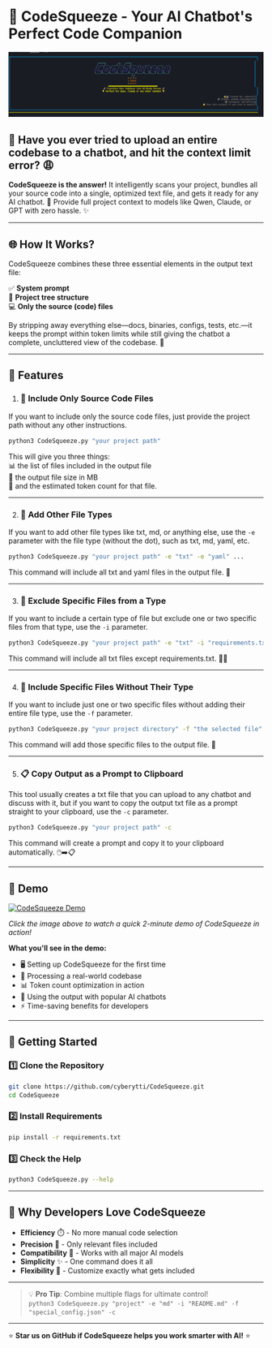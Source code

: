 # 🚀 CodeSqueeze - Your AI Chatbot's Perfect Code Companion

![CodeSqueeze Banner](https://github.com/cyberytti/CodeSqueeze/blob/main/assets/CodeSqueeze_image.png)

## 🤔 Have you ever tried to upload an entire codebase to a chatbot, and hit the context limit error? 😩
**CodeSqueeze is the answer!** It intelligently scans your project, bundles all your source code into a single, optimized text file, and gets it ready for any AI chatbot. 🌟 Provide full project context to models like Qwen, Claude, or GPT with zero hassle. ✨

---

## 🌐 How It Works?

CodeSqueeze combines these three essential elements in the output text file:

✅ **System prompt**  
📁 **Project tree structure**  
💻 **Only the source (code) files**

By stripping away everything else—docs, binaries, configs, tests, etc.—it keeps the prompt within token limits while still giving the chatbot a complete, uncluttered view of the codebase. 🧹

---

## 💎 Features

1. ### 📁 Include Only Source Code Files
If you want to include only the source code files, just provide the project path without any other instructions.

```bash
python3 CodeSqueeze.py "your project path"
```

This will give you three things:  
📊 the list of files included in the output file  
📏 the output file size in MB  
🔢 and the estimated token count for that file.

---

2. ### 📄 Add Other File Types
If you want to add other file types like txt, md, or anything else, use the `-e` parameter with the file type (without the dot), such as txt, md, yaml, etc.

```bash
python3 CodeSqueeze.py "your project path" -e "txt" -e "yaml" ...
```

This command will include all txt and yaml files in the output file. 📂

---

3. ### 🚫 Exclude Specific Files from a Type
If you want to include a certain type of file but exclude one or two specific files from that type, use the `-i` parameter.

```bash
python3 CodeSqueeze.py "your project path" -e "txt" -i "requirements.txt"
```

This command will include all txt files except requirements.txt. 🙅‍♂️

---

4. ### 🎯 Include Specific Files Without Their Type
If you want to include just one or two specific files without adding their entire file type, use the `-f` parameter.

```bash
python3 CodeSqueeze.py "your project directory" -f "the selected file" -f "another selected file"...
```

This command will add those specific files to the output file. 🎯

---

5. ### 📋 Copy Output as a Prompt to Clipboard
This tool usually creates a txt file that you can upload to any chatbot and discuss with it, but if you want to copy the output txt file as a prompt straight to your clipboard, use the `-c` parameter.

```bash
python3 CodeSqueeze.py "your project path" -c
```

This command will create a prompt and copy it to your clipboard automatically. 🖱️➡️📋

---

## 🎥 Demo

[![CodeSqueeze Demo](https://img.youtube.com/vi/placeholder/0.jpg)](https://www.youtube.com/watch?v=placeholder)

*Click the image above to watch a quick 2-minute demo of CodeSqueeze in action!*

**What you'll see in the demo:**
- 🖥️ Setting up CodeSqueeze for the first time
- 🧩 Processing a real-world codebase
- 📊 Token count optimization in action
- 🤖 Using the output with popular AI chatbots
- ⚡ Time-saving benefits for developers

---

## 🚀 Getting Started

### 1️⃣ Clone the Repository
```bash
git clone https://github.com/cyberytti/CodeSqueeze.git
cd CodeSqueeze
```

### 2️⃣ Install Requirements
```bash
pip install -r requirements.txt
```

### 3️⃣ Check the Help
```bash
python3 CodeSqueeze.py --help
```

---

## 🌈 Why Developers Love CodeSqueeze

- **Efficiency** ⏱️ - No more manual code selection
- **Precision** 🎯 - Only relevant files included
- **Compatibility** 🔌 - Works with all major AI models
- **Simplicity** ✨ - One command does it all
- **Flexibility** 🧭 - Customize exactly what gets included

---

> 💡 **Pro Tip**: Combine multiple flags for ultimate control!  
> `python3 CodeSqueeze.py "project" -e "md" -i "README.md" -f "special_config.json" -c`

---

⭐ **Star us on GitHub if CodeSqueeze helps you work smarter with AI!** ⭐
